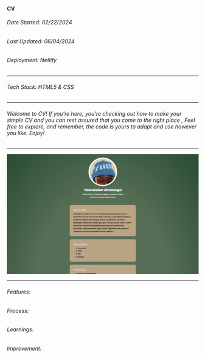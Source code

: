 #### CV
###### Date Started: 02/22/2024
###### Last Updated: 06/04/2024
###### Deployment: Netlify

---
###### Tech Stack: HTML5 & CSS

---
###### Welcome to CV! If you're here, you're checking out how to make your simple CV and you can rest assured that you come to  the right place , Feel free to explore, and remember, the code is yours to adapt and use however you like. Enjoy! ######
---

![Project Image](./img/1.png)

---

###### Features:

###### Process:

###### Learnings:

###### Improvement:
